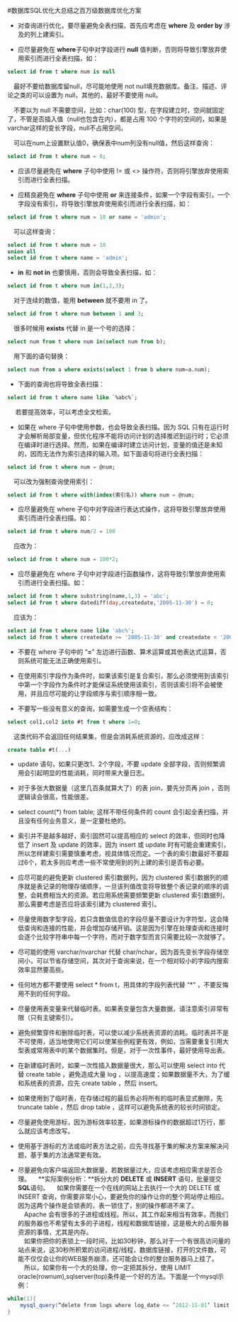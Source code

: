 #数据库SQL优化大总结之百万级数据库优化方案

* 对查询进行优化，要尽量避免全表扫描，首先应考虑在 **where** 及 **order by** 涉及的列上建索引。

* 应尽量避免在 **where**子句中对字段进行 **null** 值判断，否则将导致引擎放弃使用索引而进行全表扫描，如：
```sql
select id from t where num is null
```
&emsp;最好不要给数据库留null，尽可能地使用 not null填充数据库。备注、描述、评论之类的可以设置为 null，其他的，最好不要使用 null。

&emsp;不要以为 null 不需要空间，比如：char(100) 型，在字段建立时，空间就固定了，不管是否插入值（null也包含在内），都是占用 100 个字符的空间的，如果是 varchar这样的变长字段，null不占用空间。

&emsp;可以在num上设置默认值0，确保表中num列没有null值，然后这样查询：
```sql
select id from t where num = 0;
```

* 应该尽量避免在 **where** 子句中使用 != 或 <> 操作符，否则将引擎放弃使用索引而进行全表扫描。

* 应精良避免在 **where** 子句中使用 **or** 来连接条件，如果一个字段有索引，一个字段没有索引，将导致引擎放弃使用索引而进行全表扫描，如：
```sql
select id from t where num = 10 or name = 'admin';
```
&emsp;可以这样查询：
```sql
select id from t where num = 10 
union all
select id from t where name = 'admin';
```

* **in** 和 **not in** 也要慎用，否则会导致全表扫描，如：
```sql
select id from t where num in(1,2,3);
```
&emsp;对于连续的数值，能用 **between** 就不要用 in 了。
```sql
select id from t where num between 1 and 3;
```
&emsp;很多时候用 **exists** 代替 in 是一个号的选择：
```sql
select num from t where num in(select num from b);
```
&emsp;用下面的语句替换：
```sql
select num from a where exists(select 1 from b where num=a.num);
```

* 下面的查询也将导致全表扫描：
```sql
select id from t where name like `%abc%`;
```
&emsp; 若要提高效率，可以考虑全文检索。

* 如果在 where 子句中使用参数，也会导致全表扫描。因为 SQL 只有在运行时才会解析局部变量，但优化程序不能将访问计划的选择推迟到运行时；它必须在编译时进行选择。然而，如果在编译时建立访问计划，变量的值还是未知的，因而无法作为索引选择的输入项。如下面语句将进行全表扫描：
```sql
select id from t where num = @num;
```
&emsp;可以改为强制查询使用索引：
```sql
select id from t where with(index(索引名)) where num = @num;
```

* 应尽量避免在 where 子句中对字段进行表达式操作，这将导致引擎放弃使用索引而进行全表扫描。如：
```sql
select id from t where num/2 = 100
```
&emsp;应改为：
```sql
select id from t where num = 100*2;
```

* 应尽量避免在 where 子句中对字段进行函数操作，这将导致引擎放弃使用索引而进行全表扫描。如：

```sql
select id from t where substring(name,1,3) = 'abc';
select id from t where datediff(day,createdate,'2005-11-30') = 0;
```

&emsp;应该为：
```sql
select id from t where name like 'abc%';
select id from t where createdate >= '2005-11-30' and createdate < '2005-12-1';
```

* 不要在 where 子句中的 “**=**” 左边进行函数、算术运算或其他表达式运算，否则系统可能无法正确使用索引。

* 在使用索引字段作为条件时，如果该索引是复合索引，那么必须使用到该索引中第一个字段作为条件时才能保证系统使用该索引，否则该索引将不会被使用，并且应尽可能的让字段顺序与索引顺序相一致。

* 不要写一些没有意义的查询，如需要生成一个空表结构：
```sql
select col1,col2 into #t from t where 1=0;
```
&emsp;这类代码不会返回任何结果集，但是会消耗系统资源的，应改成这样：
```sql
create table #t(...)
```

* update 语句，如果只更改1、2个字段，不要 update 全部字段，否则频繁调用会引起明显的性能消耗，同时带来大量日志。

* 对于多张大数据量（这里几百条就算大了）的表 join，要先分页再 join ，否则逻辑读会很高，性能很差。

* select count(*) from table; 这样不带任何条件的 count 会引起全表扫描，并且没有任何业务意义，是一定要杜绝的。

* 索引并不是越多越好，索引固然可以提高相应的 select 的效率，但同时也降低了 insert 及 update 的效率，因为 insert 或 update 时有可能会重建索引，所以怎样建索引需要慎重考虑，视具体情况而定。一个表的索引数最好不要超过6个，若太多则应考虑一些不常使用到的列上建的索引是否有必要。

* 应尽可能的避免更新 clustered 索引数据列，因为 clustered 索引数据列的顺序就是表记录的物理存储顺序，一旦该列值改变将导致整个表记录的顺序的调整，会耗费相当大的资源。若应用系统需要频繁更新 clustered 索引数据列，那么需要考虑是否应将该索引建为 clustered 索引。

* 尽量使用数字型字段，若只含数值信息的字段尽量不要设计为字符型，这会降低查询和连接的性能，并会增加存储开销。这是因为引擎在处理查询和连接时会逐个比较字符串中每一个字符，而对于数字型而言只需要比较一次就够了。

* 尽可能的使用 varchar/nvarchar 代替 char/nchar，因为首先变长字段存储空间小，可以节省存储空间，其次对于查询来说，在一个相对较小的字段内搜索效率显然要高些。

* 任何地方都不要使用 select * from t，用具体的字段列表代替 “*” ，不要反悔用不到的任何字段。

* 尽量使用表变量来代替临时表。如果表变量包含大量数据，请注意索引非常有限（只有主键索引）。

* 避免频繁穿件和删除临时表，可以使以减少系统表资源的消耗。临时表并不是不可使用，适当地使用它们可以使某些例程更有效，例如，当需要重复引用大型表或常用表中的某个数据集时。但是，对于一次性事件，最好使用导出表。

* 在新建临时表时，如果一次性插入数据量很大，那么可以使用 select into 代替 create table ，避免造成大量 log ，以提高速度；如果数据量不大，为了缓和系统表的资源，应先 create table ，然后 insert。

* 如果使用到了临时表，在存储过程的最后务必将所有的临时表显式删除，先 truncate table ，然后 drop table ，这样可以避免系统表的较长时间锁定。

* 尽量避免使用游标，因为游标效率较差，如果游标操作的数据超过1万行，那么就应该考虑改写。

* 使用基于游标的方法或临时表方法之前，应先寻找基于集的解决方案来解决问题，基于集的方法通常更有效。

* 尽量避免向客户端返回大数据量，若数据量过大，应该考虑相应需求是否合理。
&emsp;**实际案例分析：**拆分大的 **DELETE** 或 **INSERT** 语句，批量提交 **SQL**语句。
&emsp;如果你需要在一个在线的网站上去执行一个大的 DELETE 或 INSERT 查询，你需要非常小心，要避免你的操作让你的整个网站停止相应。因为这两个操作是会锁表的，表一锁住了，别的操作都进不来了。
<br>&emsp;Apache 会有很多的子进程或线程。所以，其工作起来相当有效率，而我们的服务器也不希望有太多的子进程，线程和数据库链接，这是极大的占服务器资源的事情，尤其是内存。
<br>&emsp;如果你把你的表锁上一段时间，比如30秒钟，那么对于一个有很高访问量的站点来说，这30秒所积累的访问进程/线程，数据库链接，打开的文件数，可能不仅仅会让你的WEB服务崩溃，还可能会让你的整台服务器马上挂了。
<br>&emsp;所以，如果你有一个大的处理，你一定把其拆分，使用 LIMIT oracle(rownum),sqlserver(top)条件是一个好的方法。下面是一个mysql示例：
```Java
while(1){
    mysql_query(“delete from logs where log_date <= ’2012-11-01’ limit 1000”);
}
```